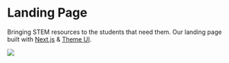 # Landing Page

Bringing STEM resources to the students that need them. Our landing page built with [Next.js](https://nextjs.org) & [Theme UI](https://theme-ui.com).

<a href="https://vercel.com?utm_source=innovation-circuit&utm_campaign=oss">
  <img src="https://www.datocms-assets.com/31049/1618983297-powered-by-vercel.svg" />
</a>

